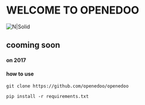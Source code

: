 # WELCOME TO OPENEDOO

![N|Solid](http://cp.ayoklinik.com:8008/img/logo.svg)

## cooming soon
#### on 2017

#### how to use
```
git clone https://github.com/openedoo/openedoo

pip install -r requirements.txt
```


